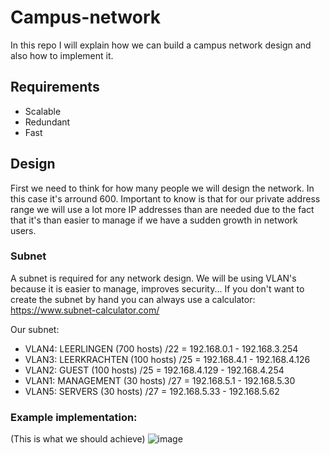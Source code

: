 ﻿# Campus-network

In this repo I will explain how we can build a campus network design and also how to implement it.

## Requirements
* Scalable
* Redundant
* Fast

## Design
First we need to think for how many people we will design the network. In this case it's arround 600.
Important to know is that for our private address range we will use a lot more IP addresses than are needed due to the fact that it's than easier to manage if we have a sudden growth in network users.

### Subnet
A subnet is required for any network design.
We will be using VLAN's because it is easier to manage, improves security...
If you don't want to create the subnet by hand you can always use a calculator: https://www.subnet-calculator.com/


Our subnet:
* VLAN4: LEERLINGEN (700 hosts) /22 = 192.168.0.1 - 192.168.3.254
* VLAN3: LEERKRACHTEN (100 hosts) /25 = 192.168.4.1 - 192.168.4.126
* VLAN2: GUEST (100 hosts) /25 = 192.168.4.129 - 192.168.4.254
* VLAN1: MANAGEMENT (30 hosts) /27 = 192.168.5.1 - 192.168.5.30
* VLAN5: SERVERS (30 hosts) /27 = 192.168.5.33 - 192.168.5.62

### Example implementation:
(This is what we should achieve)
![image](https://user-images.githubusercontent.com/80109984/183689809-f2972381-1665-4ae4-84f0-37fff7a7cc9a.png)

